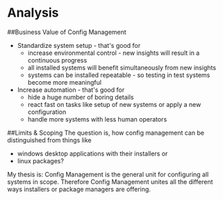 # Analysis

##Business Value of Config Management
* Standardize system setup - that's good for
  * increase environmental control - new insights will result in a continuous progress
  * all installed systems will benefit simultaneously from new insights
  * systems can be installed repeatable - so testing in test systems become more meaningful
* Increase automation - that's good for
  * hide a huge number of boring details
  * react fast on tasks like setup of new systems or apply a new configuration
  * handle more systems with less human operators  

##Limits & Scoping
The question is, how config management can be distinguished from things like
* windows desktop applications with their installers or
* linux packages?

My thesis is: Config Management is the general unit for configuring all systems in scope. Therefore Config Management unites all the different ways installers or package managers are offering.
